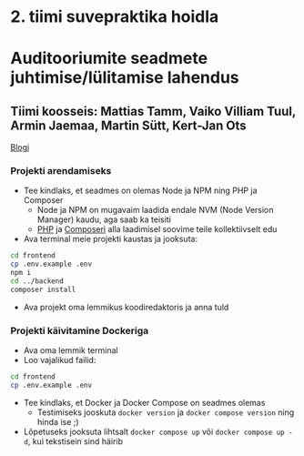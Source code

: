 # 2. tiimi suvepraktika hoidla
# Auditooriumite seadmete juhtimise/lülitamise lahendus 
## Tiimi koosseis: Mattias Tamm, Vaiko Villiam Tuul, Armin Jaemaa, Martin Sütt, Kert-Jan Ots

[Blogi](https://github.com/tammmatTLU/suvepraktika_tiim2/wiki/blogi)

### Projekti arendamiseks
- Tee kindlaks, et seadmes on olemas Node ja NPM ning PHP ja Composer
    - Node ja NPM on mugavaim laadida endale NVM (Node Version Manager) kaudu, aga saab ka teisiti
    - [PHP](https://www.php.net/manual/en/install.php) ja [Composeri](https://getcomposer.org/)
    alla laadimisel soovime teile kollektiivselt edu
- Ava terminal meie projekti kaustas ja jooksuta:
```bash
cd frontend
cp .env.example .env
npm i
cd ../backend
composer install
```
- Ava projekt oma lemmikus koodiredaktoris ja anna tuld

### Projekti käivitamine Dockeriga
- Ava oma lemmik terminal
- Loo vajalikud failid:
```bash
cd frontend
cp .env.example .env
```
- Tee kindlaks, et Docker ja Docker Compose on seadmes olemas
    - Testimiseks jooskuta `docker version` ja `docker compose version` ning hinda ise ;)
- Lõpetuseks jooksuta lihtsalt `docker compose up` või `docker compose up -d`, kui tekstisein sind häirib
